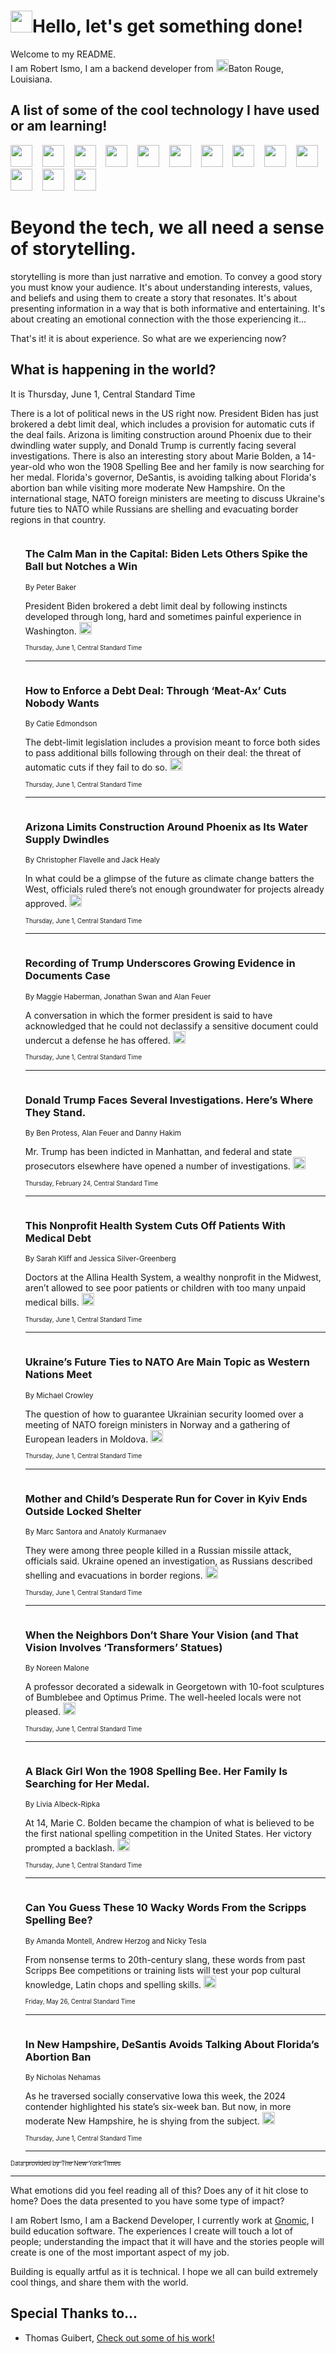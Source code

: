 <h1><img src="https://emojis.slackmojis.com/emojis/images/1643514375/3493/hot-coffee.gif?1643514375" width="35"/>Hello, let's get something done!</h1>

<p>Welcome to my README.<br/>
I am Robert Ismo, I am a backend developer from <img src="https://emojis.slackmojis.com/emojis/images/1638395689/50435/moulin_rouge.png?1638395689" width="20"/>Baton Rouge, Louisiana.</p>
<h2>A list of some of the cool technology I have used or am learning!</h2>
<p>
<img src="https://emojis.slackmojis.com/emojis/images/1643516091/21142/meow_bongotap.gif?1643516091" width="35" alt="">
<img src="https://img.shields.io/badge/Favorite%20Frontend%20Framework-SvelteKit-f83903" alt="">
<img src="https://img.shields.io/badge/Second%20Favorite-Vue-40b581" alt="">
<img src="https://img.shields.io/badge/Most%20Used%20Runtime-Nodejs-78b061" alt="">
<img src="https://emojis.slackmojis.com/emojis/images/1643517416/34482/fire.gif?1643517416" width="35" alt="">
<img src="https://img.shields.io/badge/Javascript%20But%20Better-Typescript-0078ca" alt="">
<img src="https://img.shields.io/badge/Favorite%20Language-Elixir-3e244d" alt="">
<img src="https://img.shields.io/badge/Containerize%20Everything-Docker-6ac9ef" alt="">
<img src="https://emojis.slackmojis.com/emojis/images/1643514596/5999/meow_party.gif?1643514596" width="35" alt="">
<img src="https://img.shields.io/badge/API%20Love%20Language-Graphql-de32a5" alt="">
<img src="https://img.shields.io/badge/Our%20Favorite%20Version%20Controller-Git-e94f33" alt="">
<img src="https://img.shields.io/badge/Favorite%20Database-Redis-d42d1d" alt="">
<img src="https://emojis.slackmojis.com/emojis/images/1643514559/5584/deployparrot.gif?1643514559" width="35" alt="">
<img src="https://img.shields.io/badge/Container%20Interstate-RabbitMQ-f66200" alt="">
<img src="https://img.shields.io/badge/Gotta%20Learn-Kubernetes-316adf" alt="">
<img src="https://img.shields.io/badge/Really%20Mature%20Now-WASM-654fef" alt="">
<img src="https://emojis.slackmojis.com/emojis/images/1666642497/61942/dance_vibe.gif?1666642497" width="35" alt="">
<img src="https://img.shields.io/badge/For%20My%20M1-ARM64-657d96" alt="">
<img src="https://img.shields.io/badge/Loving%20This%20So%20Much-TailwindCSS-17bcb5" alt="">
<img src="https://img.shields.io/badge/Cool%20Build%20Tool-Vite-f9cb24" alt="">
<img src="https://emojis.slackmojis.com/emojis/images/1669231376/62819/working-on-it.gif?1669231376" width="35" alt="">
<img src="https://img.shields.io/badge/Fun%20and%20Easy%20Database-MongoDB-5f8c49" alt="">
<img src="https://img.shields.io/badge/JS%20Life%20Support-NPM-c73737" alt="">
<img src="https://img.shields.io/badge/I%20Liked%20It-DynamoDB-0073b9" alt="">
<img src="https://emojis.slackmojis.com/emojis/images/1643514045/46/question.gif?1643514045" width="35" alt="">
<img src="https://img.shields.io/badge/cool-React-60d6f9" alt="">
<img src="https://img.shields.io/badge/Future%20Big%20Project-Lambda-f37e00" alt="">
<img src="https://img.shields.io/badge/NPM%20But%20Better-PNPM-f1aa07" alt="">
<img src="https://emojis.slackmojis.com/emojis/images/1643514943/9662/fbwow.gif?1643514943" width="35" alt="">
<img src="https://img.shields.io/badge/First%20Language-C-662079" alt="">
<img src="https://img.shields.io/badge/Where%20I%20Deploy%20Frontend-Vercel-000000" alt="">
<img src="https://img.shields.io/badge/Who%20Does%20not%20Want%20an%20App-Swift-f9492a" alt="">
<img src="https://emojis.slackmojis.com/emojis/images/1643514058/151/javascript.png?1643514058" width="35" alt="">
<img src="https://img.shields.io/badge/cool-Python-fbd542" alt="">
<img src="https://img.shields.io/badge/Favorite%20Something-Stripe-656cdc" alt="">
<img src="https://img.shields.io/badge/Of%20Course-HTML5-ed6327" alt="">
<img src="https://emojis.slackmojis.com/emojis/images/1660415405/60731/bomb.gif?1660415405" width="35" alt="">
<img src="https://img.shields.io/badge/hate-CSS-2964ec" alt="">
<img src="https://img.shields.io/badge/Learning-CircleCI-141215" alt="">
<img src="https://img.shields.io/badge/Learning-Rust-fbbb3b" alt="">
<img src="https://emojis.slackmojis.com/emojis/images/1660415397/60712/writing-hand.gif?1660415397" width="35" alt="">
<img src="https://img.shields.io/badge/Dev%20Browser%20of%20Choice-Firefox-cc4e26" alt="">
<img src="https://img.shields.io/badge/Recoverying%20From%20Windows-UNIX-1781e3" alt="">
<img src="https://img.shields.io/badge/LOVE-LogSeq-90c1c2" alt="">
<img src="https://emojis.slackmojis.com/emojis/images/1643514066/223/kirby.gif?1643514066" width="35" alt="">
<img src="https://img.shields.io/badge/Daily%20Driver-MacOS-e6e6e8" alt="">
<img src="https://img.shields.io/badge/Git%20Server-Github-000000" alt="">
<img src="https://img.shields.io/badge/enjoyable-EC2-f17428" alt="">
<img src="https://emojis.slackmojis.com/emojis/images/1643514239/2069/excited.gif?1643514239" width="35" alt="">
</p>
<h1>Beyond the tech, we all need a sense of storytelling.</h1>
<p>storytelling is more than just narrative and emotion. To convey a good story you must know your audience. It's about understanding interests, values, and beliefs and using them to create a story that resonates. It's about presenting information in a way that is both informative and entertaining. It's about creating an emotional connection with the those experiencing it...</p>
<p>That's it! it is about experience. So what are we experiencing now?</p>
<h2>What is happening in the world?</h2>
<p>It is Thursday, June 1, Central Standard Time</p>
<p>
There is a lot of political news in the US right now. President Biden has just brokered a debt limit deal, which includes a provision for automatic cuts if the deal fails. Arizona is limiting construction around Phoenix due to their dwindling water supply, and Donald Trump is currently facing several investigations. There is also an interesting story about Marie Bolden, a 14-year-old who won the 1908 Spelling Bee and her family is now searching for her medal. Florida&#39;s governor, DeSantis, is avoiding talking about Florida&#39;s abortion ban while visiting more moderate New Hampshire. On the international stage, NATO foreign ministers are meeting to discuss Ukraine&#39;s future ties to NATO while Russians are shelling and evacuating border regions in that country.</p>
<ol>
<img src="https://img.shields.io/badge/-us-blue" alt="">
<h3>The Calm Man in the Capital: Biden Lets Others Spike the Ball but Notches a Win</h3>
<sub>By Peter Baker</sub>
<p>President Biden brokered a debt limit deal by following instincts developed through long, hard and sometimes painful experience in Washington.  <a href="https://nyti.ms/3MPaijM"><img src="https://developer.nytimes.com/files/poweredby_nytimes_30b.png?v=1583354208352" height="20"></a></p>
<sub><sub>Thursday, June 1, Central Standard Time</sub></sub>
<hr/>
<img src="https://img.shields.io/badge/-us-blue" alt="">
<h3>How to Enforce a Debt Deal: Through ‘Meat-Ax’ Cuts Nobody Wants</h3>
<sub>By Catie Edmondson</sub>
<p>The debt-limit legislation includes a provision meant to force both sides to pass additional bills following through on their deal: the threat of automatic cuts if they fail to do so.  <a href="https://nyti.ms/3N8esoo"><img src="https://developer.nytimes.com/files/poweredby_nytimes_30b.png?v=1583354208352" height="20"></a></p>
<sub><sub>Thursday, June 1, Central Standard Time</sub></sub>
<hr/>
<img src="https://img.shields.io/badge/-climate-blue" alt="">
<h3>Arizona Limits Construction Around Phoenix as Its Water Supply Dwindles</h3>
<sub>By Christopher Flavelle and Jack Healy</sub>
<p>In what could be a glimpse of the future as climate change batters the West, officials ruled there’s not enough groundwater for projects already approved.  <a href="https://nyti.ms/3C3ACC5"><img src="https://developer.nytimes.com/files/poweredby_nytimes_30b.png?v=1583354208352" height="20"></a></p>
<sub><sub>Thursday, June 1, Central Standard Time</sub></sub>
<hr/>
<img src="https://img.shields.io/badge/-us-blue" alt="">
<h3>Recording of Trump Underscores Growing Evidence in Documents Case</h3>
<sub>By Maggie Haberman, Jonathan Swan and Alan Feuer</sub>
<p>A conversation in which the former president is said to have acknowledged that he could not declassify a sensitive document could undercut a defense he has offered.  <a href="https://nyti.ms/3WHwGQV"><img src="https://developer.nytimes.com/files/poweredby_nytimes_30b.png?v=1583354208352" height="20"></a></p>
<sub><sub>Thursday, June 1, Central Standard Time</sub></sub>
<hr/>
<img src="https://img.shields.io/badge/-nyregion-blue" alt="">
<h3>Donald Trump Faces Several Investigations. Here’s Where They Stand.</h3>
<sub>By Ben Protess, Alan Feuer and Danny Hakim</sub>
<p>Mr. Trump has been indicted in Manhattan, and federal and state prosecutors elsewhere have opened a number of investigations.  <a href="https://nyti.ms/3JVNBHV"><img src="https://developer.nytimes.com/files/poweredby_nytimes_30b.png?v=1583354208352" height="20"></a></p>
<sub><sub>Thursday, February 24, Central Standard Time</sub></sub>
<hr/>
<img src="https://img.shields.io/badge/-business-blue" alt="">
<h3>This Nonprofit Health System Cuts Off Patients With Medical Debt</h3>
<sub>By Sarah Kliff and Jessica Silver-Greenberg</sub>
<p>Doctors at the Allina Health System, a wealthy nonprofit in the Midwest, aren’t allowed to see poor patients or children with too many unpaid medical bills.  <a href="https://nyti.ms/3qo7Byo"><img src="https://developer.nytimes.com/files/poweredby_nytimes_30b.png?v=1583354208352" height="20"></a></p>
<sub><sub>Thursday, June 1, Central Standard Time</sub></sub>
<hr/>
<img src="https://img.shields.io/badge/-world-blue" alt="">
<h3>Ukraine’s Future Ties to NATO Are Main Topic as Western Nations Meet</h3>
<sub>By Michael Crowley</sub>
<p>The question of how to guarantee Ukrainian security loomed over a meeting of NATO foreign ministers in Norway and a gathering of European leaders in Moldova.  <a href="https://nyti.ms/3N86GuH"><img src="https://developer.nytimes.com/files/poweredby_nytimes_30b.png?v=1583354208352" height="20"></a></p>
<sub><sub>Thursday, June 1, Central Standard Time</sub></sub>
<hr/>
<img src="https://img.shields.io/badge/-world-blue" alt="">
<h3>Mother and Child’s Desperate Run for Cover in Kyiv Ends Outside Locked Shelter</h3>
<sub>By Marc Santora and Anatoly Kurmanaev</sub>
<p>They were among three people killed in a Russian missile attack, officials said. Ukraine opened an investigation, as Russians described shelling and evacuations in border regions.  <a href="https://nyti.ms/3ONcCuv"><img src="https://developer.nytimes.com/files/poweredby_nytimes_30b.png?v=1583354208352" height="20"></a></p>
<sub><sub>Thursday, June 1, Central Standard Time</sub></sub>
<hr/>
<img src="https://img.shields.io/badge/-style-blue" alt="">
<h3>When the Neighbors Don’t Share Your Vision (and That Vision Involves ‘Transformers’ Statues)</h3>
<sub>By Noreen Malone</sub>
<p>A professor decorated a sidewalk in Georgetown with 10-foot sculptures of Bumblebee and Optimus Prime. The well-heeled locals were not pleased.  <a href="https://nyti.ms/43zS6BJ"><img src="https://developer.nytimes.com/files/poweredby_nytimes_30b.png?v=1583354208352" height="20"></a></p>
<sub><sub>Thursday, June 1, Central Standard Time</sub></sub>
<hr/>
<img src="https://img.shields.io/badge/-us-blue" alt="">
<h3>A Black Girl Won the 1908 Spelling Bee. Her Family Is Searching for Her Medal.</h3>
<sub>By Livia Albeck-Ripka</sub>
<p>At 14, Marie C. Bolden became the champion of what is believed to be the first national spelling competition in the United States. Her victory prompted a backlash.  <a href="https://nyti.ms/42hIxX8"><img src="https://developer.nytimes.com/files/poweredby_nytimes_30b.png?v=1583354208352" height="20"></a></p>
<sub><sub>Thursday, June 1, Central Standard Time</sub></sub>
<hr/>
<img src="https://img.shields.io/badge/-us-blue" alt="">
<h3>Can You Guess These 10 Wacky Words From the Scripps Spelling Bee?</h3>
<sub>By Amanda Montell, Andrew Herzog and Nicky Tesla</sub>
<p>From nonsense terms to 20th-century slang, these words from past Scripps Bee competitions or training lists will test your pop cultural knowledge, Latin chops and spelling skills.  <a href="https://nyti.ms/45sBKg5"><img src="https://developer.nytimes.com/files/poweredby_nytimes_30b.png?v=1583354208352" height="20"></a></p>
<sub><sub>Friday, May 26, Central Standard Time</sub></sub>
<hr/>
<img src="https://img.shields.io/badge/-us-blue" alt="">
<h3>In New Hampshire, DeSantis Avoids Talking About Florida’s Abortion Ban</h3>
<sub>By Nicholas Nehamas</sub>
<p>As he traversed socially conservative Iowa this week, the 2024 contender highlighted his state’s six-week ban. But now, in more moderate New Hampshire, he is shying from the subject.  <a href="https://nyti.ms/3WMCGrp"><img src="https://developer.nytimes.com/files/poweredby_nytimes_30b.png?v=1583354208352" height="20"></a></p>
<sub><sub>Thursday, June 1, Central Standard Time</sub></sub>
<hr/>
</ol>
<a href="https://developer.nytimes.com"><sub><sub>Data provided by The New York Times</sub></sub></a>
<hr/>
<p>What emotions did you feel reading all of this? Does any of it hit close to home? Does the data presented to you have some type of impact?</p>
<p>I am Robert Ismo, I am a Backend Developer, I currently work at <a href="https://gnomic.education/">Gnomic</a>, I build education software. The experiences I create will touch a lot of people; understanding the impact that it will have and the stories people will create is one of the most important aspect of my job.</p>
<p>Building is equally artful as it is technical. I hope we all can build extremely cool things, and share them with the world.</p>
<h2>Special Thanks to...</h2>
<ul>
<li>Thomas Guibert, <a href="https://github.com/thmsgbrt/thmsgbrt">Check out some of his work!</a></li>
</ul>